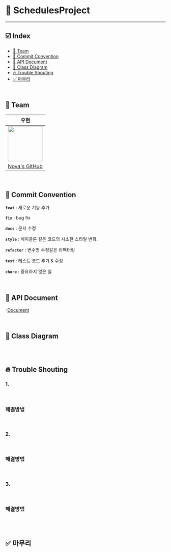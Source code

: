 # 📆 SchedulesProject

****

## ☑️ Index
- [🏁 Team](#-Team)   
- [📑 Commit Convention](#-Commit-Convention)   
- [🛜 API Document](#-API-Document)
- [🔗 Class Diagram](#-Class-Diagram)
- [🔥 Trouble Shouting](#-Trouble-Shouting)
- [✅ 마무리](#-마무리)

<br>

## 🏁 Team
|**우현**|
|--------|
|<img src="https://github.com/Developer-Nova/Sec19-Local-Data-Persistance_ByAngela/assets/123448121/17a2ba3b-a618-4ac8-93b9-0d0e02c19c78" width="110" height="110">|
|[Nova's GitHub](https://github.com/Developer-Nova)|

<br>

## 📑 Commit Convention

**`feat`** : 새로운 기능 추가

**`fix`** : bug fix

**`docs`**  : 문서 수정

**`style`** : 세미콜론 같은 코드의 사소한 스타일 변화.

**`refactor`** : 변수명 수정같은 리팩터링

**`test`** : 테스트 코드 추가 & 수정

**`chore`** : 중요하지 않은 일

<br>

## 🛜 API Document

-[Document](https://github.com/Developer-Groo/SchedulesProject/blob/main/API_Doc.md)

<br>

## 🔗 Class Diagram



<br>
<br>

## 🔥 Trouble Shouting

### 1.

<br>

### 해결방법


<br>

### 2.

<br>

### 해결방법

 
<br>

### 3.

<br>

### 해결방법


<br>
<br>

## ✅ 마무리
